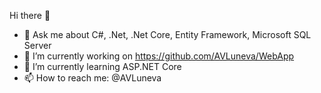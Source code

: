 Hi there 👋

- 💬 Ask me about C#, .Net, .Net Core, Entity Framework, Microsoft SQL Server
- 🔭 I’m currently working on https://github.com/AVLuneva/WebApp
- 🌱 I’m currently learning ASP.NET Core
- 📫 How to reach me: @AVLuneva

